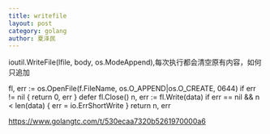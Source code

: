 ```yaml
---
title: writefile
layout: post
category: golang
author: 夏泽民
---
```

ioutil.WriteFile(lfile, body, os.ModeAppend),每次执行都会清空原有内容，如何只追加

<!-- more -->
fl, err := os.OpenFile(f.FileName, os.O_APPEND|os.O_CREATE, 0644)
if err != nil {
    return 0, err
}
defer fl.Close()
n, err := fl.Write(data)
if err == nil && n < len(data) {
    err = io.ErrShortWrite
}
return n, err

https://www.golangtc.com/t/530ecaa7320b5261970000a6
